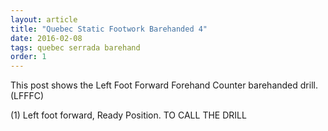 ```yaml
---
layout: article
title: "Quebec Static Footwork Barehanded 4"
date: 2016-02-08
tags: quebec serrada barehand
order: 1
---
```


This post shows the Left Foot Forward Forehand Counter barehanded drill. (LFFFC)

(1) Left foot forward, Ready Position. TO CALL THE DRILL
